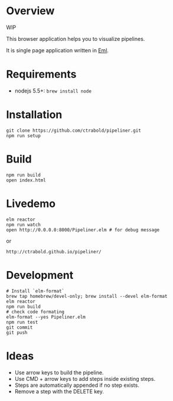 # Overview

WIP

This browser application helps you to visualize pipelines.

It is single page application written in [Eml](http://elm-lang.org).


# Requirements

- nodejs 5.5+: `brew install node`


# Installation

    git clone https://github.com/ctrabold/pipeliner.git
    npm run setup

# Build

    npm run build
    open index.html

# Livedemo

    elm reactor
    npm run watch
    open http://0.0.0.0:8000/Pipeliner.elm # for debug message

or

    http://ctrabold.github.io/pipeliner/

# Development

    # Install `elm-format`
    brew tap homebrew/devel-only; brew install --devel elm-format
    elm reactor
    npm run build
    # check code formating
    elm-format --yes Pipeliner.elm
    npm run test
    git commit
    git push

# Ideas

- Use arrow keys to build the pipeline.
- Use CMD + arrow keys to add steps inside existing steps.
- Steps are automatically appended if no step exists.
- Remove a step with the DELETE key.
